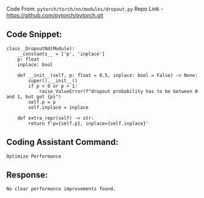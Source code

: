 Code From: `pytorch/torch/nn/modules/dropout.py` 
Repo Link - https://github.com/pytorch/pytorch.git


## Code Snippet:

```
class _DropoutNd(Module):
    __constants__ = ['p', 'inplace']
    p: float
    inplace: bool

    def __init__(self, p: float = 0.5, inplace: bool = False) -> None:
        super().__init__()
        if p < 0 or p > 1:
            raise ValueError(f"dropout probability has to be between 0 and 1, but got {p}")
        self.p = p
        self.inplace = inplace

    def extra_repr(self) -> str:
        return f'p={self.p}, inplace={self.inplace}'
```

## Coding Assistant Command: 

`Optimize Performance`

## Response:

```
No clear performance improvements found.
```
